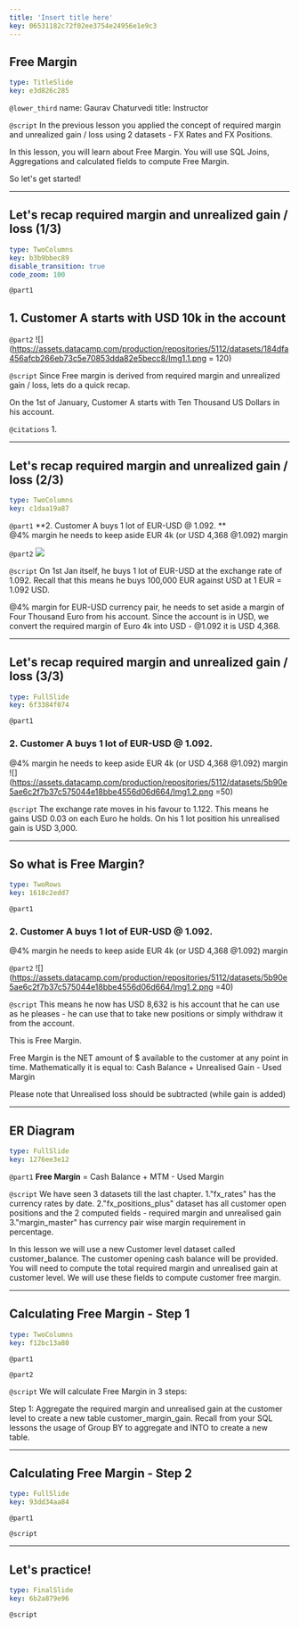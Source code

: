 ```yaml
---
title: 'Insert title here'
key: 06531182c72f02ee3754e24956e1e9c3
---
```


## Free Margin

```yaml
type: TitleSlide
key: e3d826c285
```

`@lower_third`
name: Gaurav Chaturvedi
title: Instructor

`@script`
In the previous lesson you applied the concept of required margin and unrealized gain / loss using 2 datasets - FX Rates and FX Positions. 

In this lesson, you will learn about Free Margin. You will use SQL Joins, Aggregations and calculated fields to compute Free Margin. 

So let's get started! 

---

## Let's recap required margin and unrealized gain / loss (1/3)

```yaml
type: TwoColumns
key: b3b9bbec89
disable_transition: true
code_zoom: 100
```

`@part1`
## 1. Customer A starts with USD 10k in the account

`@part2`
![](https://assets.datacamp.com/production/repositories/5112/datasets/184dfa456afcb266eb73c5e70853dda82e5becc8/Img1.1.png = 120)

`@script`
Since Free margin is derived from required margin and unrealized gain / loss, lets do a quick recap.

On the 1st of January, Customer A starts with Ten Thousand US Dollars in his account. 

`@citations`
1.

---

## Let's recap required margin and unrealized gain / loss (2/3)

```yaml
type: TwoColumns
key: c1daa19a87
```

`@part1`
**2. Customer A buys 1 lot of EUR-USD @ 1.092.  **   
@4% margin he needs to keep aside EUR 4k (or USD 4,368 @1.092) margin

`@part2`
![](https://assets.datacamp.com/production/repositories/5112/datasets/5b90e5ae6c2f7b37c575044e18bbe4556d06d664/Img1.2.png)

`@script`
On 1st Jan itself, he buys 1 lot of EUR-USD at the exchange rate of 1.092. Recall that this means he buys 100,000 EUR against USD at 1 EUR = 1.092 USD. 

@4% margin for EUR-USD currency pair, he needs to set aside a margin of Four Thousand Euro from his account. Since the account is in USD, we convert the required margin of Euro 4k into USD - @1.092 it is USD 4,368. 

---

## Let's recap required margin and unrealized gain / loss (3/3)

```yaml
type: FullSlide
key: 6f3384f074
```

`@part1`
### 2. Customer A buys 1 lot of EUR-USD @ 1.092.   
@4% margin he needs to keep aside EUR 4k (or USD 4,368 @1.092) margin   
![](https://assets.datacamp.com/production/repositories/5112/datasets/5b90e5ae6c2f7b37c575044e18bbe4556d06d664/Img1.2.png =50)

`@script`
The exchange rate moves in his favour to 1.122. This means he gains USD 0.03 on each Euro he holds. On his 1 lot position his unrealised gain is USD 3,000.  

---

## So what is Free Margin?

```yaml
type: TwoRows
key: 1618c2edd7
```

`@part1`
### 2. Customer A buys 1 lot of EUR-USD @ 1.092.   
@4% margin he needs to keep aside EUR 4k (or USD 4,368 @1.092) margin

`@part2`
![](https://assets.datacamp.com/production/repositories/5112/datasets/5b90e5ae6c2f7b37c575044e18bbe4556d06d664/Img1.2.png =40)

`@script`
This means he now has USD 8,632 is his account that he can use as he pleases - he can use that to take new positions or simply withdraw it from the account. 

This is Free Margin. 

Free Margin is the NET amount of $  available to the customer at any point in time. Mathematically it is equal to:
 Cash Balance + Unrealised Gain - Used Margin

Please note that Unrealised loss should be subtracted (while gain is added)

---

## ER Diagram 

```yaml
type: FullSlide
key: 1276ee3e12
```

`@part1`
**Free Margin** = Cash Balance + MTM - Used Margin

`@script`
We have seen 3 datasets till the last chapter. 
1."fx_rates" has the currency rates by date. 
2."fx_positions_plus" dataset has all customer open positions and the 2 computed fields - required margin and unrealised gain
3."margin_master" has currency pair wise margin requirement in percentage. 
 
In this lesson we will use a new Customer level dataset called customer_balance. The customer opening cash balance will be provided. You will need to compute the total required margin and unrealised gain at customer level. We will use these fields to compute customer free margin.

---

## Calculating Free Margin - Step 1

```yaml
type: TwoColumns
key: f12bc13a80
```

`@part1`


`@part2`


`@script`
We will calculate Free Margin in 3 steps: 

Step 1: Aggregate the required margin and unrealised gain at the customer level to create a new table customer_margin_gain.
Recall from your SQL lessons the usage of Group BY to aggregate and INTO to create a new table. 

---

## Calculating Free Margin - Step 2

```yaml
type: FullSlide
key: 93dd34aa84
```

`@part1`


`@script`


---

## Let's practice!

```yaml
type: FinalSlide
key: 6b2a879e96
```

`@script`
